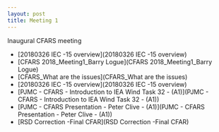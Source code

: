 ```yaml
---
layout: post
title: Meeting 1
---
```

Inaugural CFARS meeting

* [20180326 IEC -15 overview](20180326 IEC -15 overview)
* [CFARS 2018_Meeting1_Barry Logue](CFARS 2018_Meeting1_Barry Logue)
* [CFARS_What are the issues](CFARS_What are the issues)
* [20180326 IEC -15 overview](20180326 IEC -15 overview)
* [PJMC - CFARS - Introduction to IEA Wind Task 32 - (A1)](PJMC - CFARS - Introduction to IEA Wind Task 32 - (A1))
* [PJMC - CFARS Presentation - Peter Clive - (A1)](PJMC - CFARS Presentation - Peter Clive - (A1))
* [RSD Correction -Final CFAR](RSD Correction -Final CFAR)